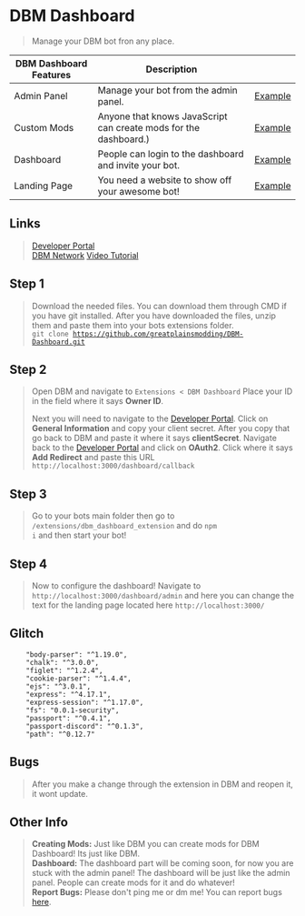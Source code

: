 # DBM Dashboard

> Manage your DBM bot fron any place.


| DBM Dashboard Features                                                | Description                         |                                                      |                                    
| -------------------------------------------------------------- | ----------------------------------- | ---------------------------------------------------- |
| Admin Panel                                   | Manage your bot from the admin panel.| [Example](https://sharex.greatplainsmodding.com/x0X8) 
| Custom Mods             | Anyone that knows JavaScript can create mods for the dashboard.)| [Example]() 
| Dashboard | People can login to the dashboard and invite your bot.| [Example](https://sharex.greatplainsmodding.com/XyUo)
| Landing Page   | You need a website to show off your awesome bot!| [Example](https://sharex.greatplainsmodding.com/llvs) 

## Links
> [Developer Portal](https://discordapp.com/developers)<br>
> [DBM Network](https://discord.gg/3QxkZPK)
> [Video Tutorial](https://www.youtube.com/watch?v=7Czpi7efPnw&feature=youtu.be)

## Step 1
> Download the needed files. You can download them through CMD if you have git installed. After you have downloaded the files, unzip them and paste them into your bots extensions folder. <br> <code>git clone https://github.com/greatplainsmodding/DBM-Dashboard.git</code>

## Step 2 
> Open DBM and navigate to <code>Extensions < DBM Dashboard</code> Place your ID in the field where it says <b>Owner ID</b>.
>
> Next you will need to navigate to the [Developer Portal](https://discordapp.com/developers). Click on <b>General Information</b> and copy your client secret. After you copy that go back to DBM and paste it where it says <b>clientSecret</b>. Navigate back to the [Developer Portal](https://discordapp.com/developers) and click on <b>OAuth2</b>. Click where it says <b>Add Redirect</b> and paste this URL <code>http://localhost:3000/dashboard/callback</code>

## Step 3
> Go to your bots main folder then go to <code>/extensions/dbm_dashboard_extension</code> and do <code>npm i</code> and then start your bot!

## Step 4
> Now to configure the dashboard! Navigate to <code>http://localhost:3000/dashboard/admin</code> and here you can change the text for the landing page located here <code>http://localhost:3000/</code>

## Glitch
```
    "body-parser": "^1.19.0",
    "chalk": "^3.0.0",
    "figlet": "^1.2.4",
    "cookie-parser": "^1.4.4",
    "ejs": "^3.0.1",
    "express": "^4.17.1",
    "express-session": "^1.17.0",
    "fs": "0.0.1-security",
    "passport": "^0.4.1",
    "passport-discord": "^0.1.3",
    "path": "^0.12.7"
```

## Bugs
> After you make a change through the extension in DBM and reopen it, it wont update.

## Other Info
> <b>Creating Mods:</b> Just like DBM you can create mods for DBM Dashboard! Its just like DBM.<br>
> <b>Dashboard:</b> The dashboard part will be coming soon, for now you are stuck with the admin panel! The dashboard will be just like the admin panel. People can create mods for it and do whatever!<br>
> <b>Report Bugs:</b> Please don't ping me or dm me! You can report bugs [here](https://github.com/greatplainsmodding/DBM-Dashboard/issues).
